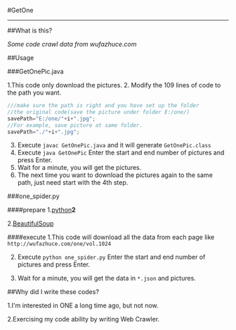 #GetOne

---

##What is this?

*Some code crawl data from wufazhuce.com*

##Usage

###GetOnePic.java

1.This code only download the pictures.
2. Modify the 109 lines of code to the path you want.
```java
///make sure the path is right and you have set up the folder
//the original code(save the picture under folder E:/one/)
savePath="E:/one/"+i+".jpg";
//For example, save picture at same folder.
savePath="./"+i+".jpg";
```
3. Execute `javac GetOnePic.java` and it will generate `GetOnePic.class`
4. Execute `java GetOnePic` Enter the start and end number of pictures and press  Enter.
5. Wait for a minute, you will get the pictures.
6. The next time you want to download the pictures again to the same path, just need start with the 4th step.

###one_spider.py

####prepare
1.[python](https://www.python.org/downloads/)**2**

2.[BeautifulSoup](http://www.crummy.com/software/BeautifulSoup/bs4/doc/#installing-beautiful-soup)

####execute
1.This code will download  all the data from each page like `http://wufazhuce.com/one/vol.1024`

2. Execute `python one_spider.py` Enter the start and end number of pictures and press Enter.

3. Wait for a minute, you will get the data in `*.json` and pictures.

##Why did I write these codes?

1.I'm interested in ONE a long time ago, but not now.

2.Exercising my code ability by writing Web Crawler.

